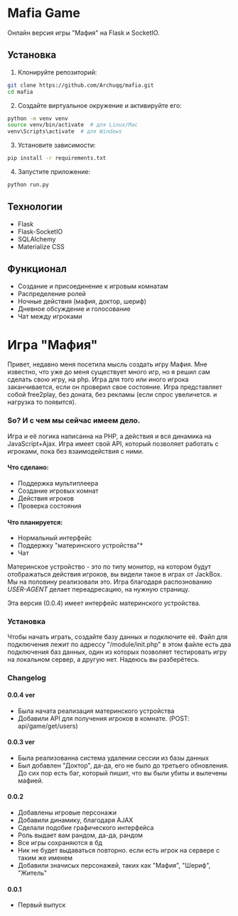 # Mafia Game

Онлайн версия игры "Мафия" на Flask и SocketIO.

## Установка

1. Клонируйте репозиторий:
```bash
git clone https://github.com/Archuqq/mafia.git
cd mafia
```

2. Создайте виртуальное окружение и активируйте его:
```bash
python -m venv venv
source venv/bin/activate  # для Linux/Mac
venv\Scripts\activate  # для Windows
```

3. Установите зависимости:
```bash
pip install -r requirements.txt
```

4. Запустите приложение:
```bash
python run.py
```

## Технологии

- Flask
- Flask-SocketIO
- SQLAlchemy
- Materialize CSS

## Функционал

- Создание и присоединение к игровым комнатам
- Распределение ролей
- Ночные действия (мафия, доктор, шериф)
- Дневное обсуждение и голосование
- Чат между игроками

# Игра "Мафия"

Привет, недавно меня посетила мысль создать игру Мафия. Мне известно, что уже до меня существует много игр, но я решил сам сделать свою игру, на php. Игра для того или иного игрока заканчивается, если он проверил свое состояние. Игра представляет собой free2play, без доната, без рекламы (если спрос увеличется. и нагрузка то появится).


### So? И с чем мы сейчас имеем дело. 

Игра и её логика написанна на PHP, а действия и вся динамика на JavaScript+Ajax. Игра имеет свой API, который позволяет работать с игроками, пока без взаимодействия с ними. 

#### Что сделано:
- Поддержка мультиплеера
- Создание игровых комнат
- Действия игроков
- Проверка состояния

#### Что планируется:
- Нормальный интерфейс
- Поддержку "материнского устройства"*
- Чат

Материнское устройство - это по типу монитор, на котором будут отображаться действия игроков, вы видели такое в играх от JackBox. Мы на половину реализовали это. Игра благодаря распознованию _USER-AGENT_ делает переадресацию, на нужную страницу. 

Эта версия (0.0.4) имеет интерфейс материнского устройства.

### Установка

Чтобы начать играть, создайте базу данных и подключите её. Файл для подключения лежит по адрессу "/module/init.php" в этом файле есть два подключения баз данных, один из которых позволяет тестировать игру на локальном сервер, а другую нет. 
Надеюсь вы разберётесь.

### Changelog
#### 0.0.4 ver
- Была начата реализация материнского устройства
- Добавили API для получения игроков в комнате. (POST: api/game/get/users)

#### 0.0.3 ver
- Была реализованна система удалении сессии из базы данных
- Был добавлен "Доктор", да-да, его не было до третьего обновления. До сих пор есть баг, который пишит, что вы были убиты и вылечены мафией. 

#### 0.0.2
- Добавлены игровые персонажи
- Добавили динамику, благодаря AJAX
- Сделали подобие графического интерфейса
- Роль выдает вам рандом, да-да, рандом
- Все игры сохраняются в бд
- Ник не будет выдаваться повторно. если есть игрок на сервере с таким же именем
- Добавили значисых персонажей, таких как "Мафия", "Шериф", "Житель"

#### 0.0.1
- Первый выпуск

